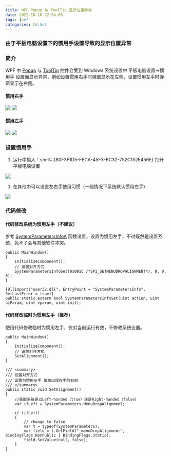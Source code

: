 ```yaml
---
title: WPF Popup 与 ToolTip 显示位置异常
date: 2022-10-10 22:54:05
tags: [c#]
categories: C#.Net
---
```

### 由于平板电脑设置下的惯用手设置导致的显示位置异常
<!-- more -->
### 简介
WPF 中 [Popup](https://learn.microsoft.com/en-us/dotnet/desktop/wpf/controls/popup?view=netframeworkdesktop-4.8) 与 [ToolTip](https://learn.microsoft.com/en-us/dotnet/desktop/wpf/controls/tooltip?view=netframeworkdesktop-4.8) 控件会受到 Windows 系统设置中 平板电脑设置->惯用手 设置而显示异常，例如设置惯用右手时弹窗显示在左侧，设置惯用左手时弹窗显示在右侧。

#### 惯用右手
<img src="https://sadness96.github.io/images/blog/csharp-Handedness/惯用右手1.jpg"/>

<img src="https://sadness96.github.io/images/blog/csharp-Handedness/惯用右手2.jpg"/>

#### 惯用左手
<img src="https://sadness96.github.io/images/blog/csharp-Handedness/惯用左手1.jpg"/>

<img src="https://sadness96.github.io/images/blog/csharp-Handedness/惯用左手2.jpg"/>

### 设置惯用手
1. 运行中输入：shell:::{80F3F1D5-FECA-45F3-BC32-752C152E456E} 打开平板电脑设置
<img src="https://sadness96.github.io/images/blog/csharp-Handedness/运行.jpg"/>

1. 在其他中可以设置左右手使用习惯（一般情况下系统默认惯用左手）
<img src="https://sadness96.github.io/images/blog/csharp-Handedness/平板电脑设置.jpg"/>

### 代码修改
#### 代码修改系统为惯用左手（不建议）
参考 [SystemParametersInfoA](https://learn.microsoft.com/zh-cn/windows/win32/api/winuser/nf-winuser-systemparametersinfoa?redirectedfrom=MSDN) 函数设置，设置为惯用左手，不过既然是设置系统，免不了会与其他软件冲突。
``` CSharp
public MainWindow()
{
    InitializeComponent();
    // 设置对齐方式
    SystemParametersInfoSet(0x001C /*SPI_SETMENUDROPALIGNMENT*/, 0, 0, 0);
}

[DllImport("user32.dll", EntryPoint = "SystemParametersInfo", SetLastError = true)]
public static extern bool SystemParametersInfoSet(uint action, uint uiParam, uint vparam, uint init);
```

#### 代码修改临时为惯用左手（推荐）
使用代码修改临时为惯用左手，仅对当前运行有效，不修改系统设置。
``` CSharp
public MainWindow()
{
    InitializeComponent();
    // 设置对齐方式
    SetAlignment();
}

/// <summary>
/// 设置对齐方式
/// 设置为惯用左手 菜单出现在手的右侧
/// </summary>
public static void SetAlignment() 
{
    //获取系统是以Left-handed（true）还是Right-handed（false）
    var ifLeft = SystemParameters.MenuDropAlignment;

    if (ifLeft)
    {
        // change to false
        var t = typeof(SystemParameters);
        var field = t.GetField("_menuDropAlignment", BindingFlags.NonPublic | BindingFlags.Static);
        field.SetValue(null, false);
    }
}
```